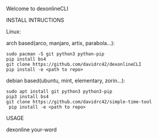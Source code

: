 Welcome to dexonlineCLI

INSTALL INTRUCTIONS

Linux:

arch based(arco, manjaro, artix, parabola...):
```
sudo pacman -S git python3 python-pip
pip install bs4
git clone https://github.com/davidrc42/dexonlineCLI
pip install -e <path to repo>
```
debian based(ubuntu, mint, elementary, zorin...):
```
sudo apt install git python3 python3-pip
pip3 install bs4
git clone https://github.com/davidrc42/simple-time-tool
 pip install -e <path to repo>
```
USAGE

dexonline your-word
